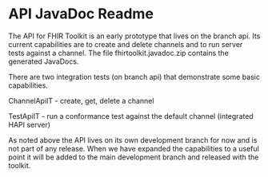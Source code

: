 # API JavaDoc Readme

The API for FHIR Toolkit is an early prototype that lives on the branch api. Its current 
capabilities are to create and delete
channels and to run server tests against a channel. The file fhirtoolkit.javadoc.zip contains the generated
JavaDocs.

There are two integration tests (on branch api) that demonstrate some basic capabilities.

ChannelApiIT - create, get, delete a channel

TestApiIT - run a conformance test against the default channel (integrated HAPI server)

As noted above the API lives on its own development branch for now and is not part of any release. When we  have
expanded the capabilities to a useful point it will be added to the main development branch and released with the 
toolkit.
